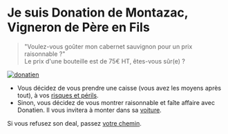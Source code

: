 # Je suis Donation de Montazac, Vigneron de Père en Fils
> 
> "Voulez-vous goûter mon cabernet sauvignon pour un prix raisonnable ?" <br/>
> Le prix d'une bouteille est de 75€ HT, êtes-vous sûr(e) ?

[![donatien](https://i.ytimg.com/vi/4yQ6LCOPP28/maxresdefault.jpg)](https://www.google.com/url?sa=t&rct=j&q=&esrc=s&source=video&cd=&cad=rja&uact=8&ved=2ahUKEwj_ofPdh-mBAxXwUKQEHcwfB7AQtwJ6BAgQEAI&url=https%3A%2F%2Fwww.youtube.com%2Fwatch%3Fv%3DatdQeh6NLZQ&usg=AOvVaw3attkHwt84-qgpM_Bnb0wN&opi=89978449)

- Vous décidez de vous prendre une caisse (vous avez les moyens après tout), à vos [risques et périls](lecha.md).
- Sinon, vous décidez de vous montrer raisonnable et faîte affaire avec Donatien. Il vous invitera à monter dans sa [voiture](lawar.md).

Si vous refusez son deal, passez [votre chemin](lafer.md).

